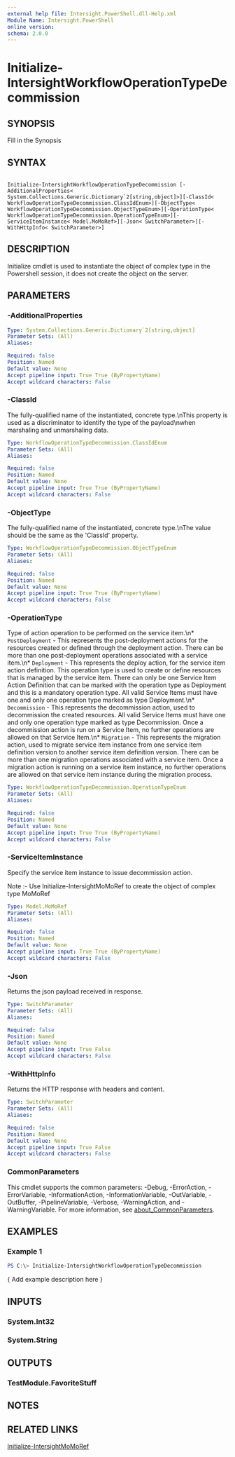 ```yaml
---
external help file: Intersight.PowerShell.dll-Help.xml
Module Name: Intersight.PowerShell
online version:
schema: 2.0.0
---
```


# Initialize-IntersightWorkflowOperationTypeDecommission

## SYNOPSIS
Fill in the Synopsis

## SYNTAX

```

Initialize-IntersightWorkflowOperationTypeDecommission [-AdditionalProperties< System.Collections.Generic.Dictionary`2[string,object]>][-ClassId< WorkflowOperationTypeDecommission.ClassIdEnum>][-ObjectType< WorkflowOperationTypeDecommission.ObjectTypeEnum>][-OperationType< WorkflowOperationTypeDecommission.OperationTypeEnum>][-ServiceItemInstance< Model.MoMoRef>][-Json< SwitchParameter>][-WithHttpInfo< SwitchParameter>]

```

## DESCRIPTION

Initialize cmdlet is used to instantiate the object of complex type in the Powershell session, it does not create the object on the server.

## PARAMETERS

### -AdditionalProperties


```yaml
Type: System.Collections.Generic.Dictionary`2[string,object]
Parameter Sets: (All)
Aliases:

Required: false
Position: Named
Default value: None
Accept pipeline input: True True (ByPropertyName)
Accept wildcard characters: False
```

### -ClassId
The fully-qualified name of the instantiated, concrete type.\nThis property is used as a discriminator to identify the type of the payload\nwhen marshaling and unmarshaling data.

```yaml
Type: WorkflowOperationTypeDecommission.ClassIdEnum
Parameter Sets: (All)
Aliases:

Required: false
Position: Named
Default value: None
Accept pipeline input: True True (ByPropertyName)
Accept wildcard characters: False
```

### -ObjectType
The fully-qualified name of the instantiated, concrete type.\nThe value should be the same as the &apos;ClassId&apos; property.

```yaml
Type: WorkflowOperationTypeDecommission.ObjectTypeEnum
Parameter Sets: (All)
Aliases:

Required: false
Position: Named
Default value: None
Accept pipeline input: True True (ByPropertyName)
Accept wildcard characters: False
```

### -OperationType
Type of action operation to be performed on the service item.\n* `PostDeployment` - This represents the post-deployment actions for the resources created or defined through the deployment action. There can be more than one post-deployment operations associated with a service item.\n* `Deployment` - This represents the deploy action, for the service item action definition. This operation type is used to create or define resources that is managed by the service item. There can only be one Service Item Action Definition that can be marked with the operation type as Deployment and this is a mandatory operation type. All valid Service Items must have one and only one operation type marked as type Deployment.\n* `Decommission` - This represents the decommission action, used to decommission the created resources. All valid Service Items must have one and only one operation type marked as type Decommission. Once a decommission action is run on a Service Item, no further operations are allowed on that Service Item.\n* `Migration` - This represents the migration action, used to migrate service item instance from one service item definition version to another service item definition version. There can be more than one migration operations associated with a service item. Once a migration action is running on a service item instance, no further operations are allowed on that service item instance during the migration process.

```yaml
Type: WorkflowOperationTypeDecommission.OperationTypeEnum
Parameter Sets: (All)
Aliases:

Required: false
Position: Named
Default value: None
Accept pipeline input: True True (ByPropertyName)
Accept wildcard characters: False
```

### -ServiceItemInstance
Specify the service item instance to issue decommission action.

Note :- Use Initialize-IntersightMoMoRef to create the object of complex type MoMoRef

```yaml
Type: Model.MoMoRef
Parameter Sets: (All)
Aliases:

Required: false
Position: Named
Default value: None
Accept pipeline input: True True (ByPropertyName)
Accept wildcard characters: False
```

### -Json
Returns the json payload received in response.

```yaml
Type: SwitchParameter
Parameter Sets: (All)
Aliases:

Required: false
Position: Named
Default value: None
Accept pipeline input: True False
Accept wildcard characters: False
```

### -WithHttpInfo
Returns the HTTP response with headers and content.

```yaml
Type: SwitchParameter
Parameter Sets: (All)
Aliases:

Required: false
Position: Named
Default value: None
Accept pipeline input: True False
Accept wildcard characters: False
```


### CommonParameters
This cmdlet supports the common parameters: -Debug, -ErrorAction, -ErrorVariable, -InformationAction, -InformationVariable, -OutVariable, -OutBuffer, -PipelineVariable, -Verbose, -WarningAction, and -WarningVariable. For more information, see [about_CommonParameters](http://go.microsoft.com/fwlink/?LinkID=113216).

## EXAMPLES

### Example 1
```powershell
PS C:\> Initialize-IntersightWorkflowOperationTypeDecommission
```

{ Add example description here }

## INPUTS

### System.Int32

### System.String

## OUTPUTS

### TestModule.FavoriteStuff

## NOTES

## RELATED LINKS

[Initialize-IntersightMoMoRef](./Initialize-IntersightMoMoRef.md)
